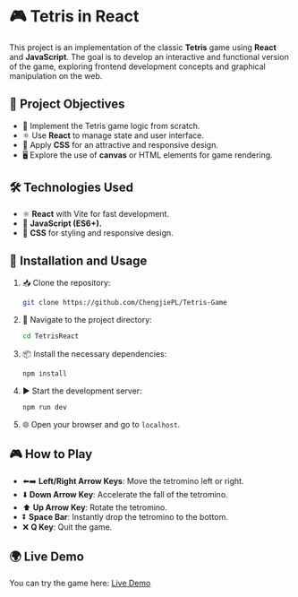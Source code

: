 # 🎮 Tetris in React

This project is an implementation of the classic **Tetris** game using **React** and **JavaScript**. The goal is to develop an interactive and functional version of the game, exploring frontend development concepts and graphical manipulation on the web.

## 🎯 Project Objectives

- 🧩 Implement the Tetris game logic from scratch.
- ⚛️ Use **React** to manage state and user interface.
- 🎨 Apply **CSS** for an attractive and responsive design.
- 🖥️ Explore the use of **canvas** or HTML elements for game rendering.

## 🛠️ Technologies Used

- ⚛️ **React** with Vite for fast development.
- 📜 **JavaScript (ES6+).**
- 🎨 **CSS** for styling and responsive design.

## 🚀 Installation and Usage

1. 📥 Clone the repository:
   ```bash
   git clone https://github.com/ChengjiePL/Tetris-Game
   ```
2. 📂 Navigate to the project directory:
   ```bash
   cd TetrisReact
   ```
3. 📦 Install the necessary dependencies:
   ```bash
   npm install
   ```
4. ▶️ Start the development server:
   ```bash
   npm run dev
   ```
5. 🌐 Open your browser and go to `localhost`.

## 🎮 How to Play

- ⬅️➡️ **Left/Right Arrow Keys**: Move the tetromino left or right.
- ⬇️ **Down Arrow Key**: Accelerate the fall of the tetromino.
- ⬆️ **Up Arrow Key**: Rotate the tetromino.
- ⏬ **Space Bar**: Instantly drop the tetromino to the bottom.
- ❌ **Q Key**: Quit the game.

## 🌍 Live Demo

You can try the game here: [Live Demo](https://chengjiepl.github.io/TetrisReact)

